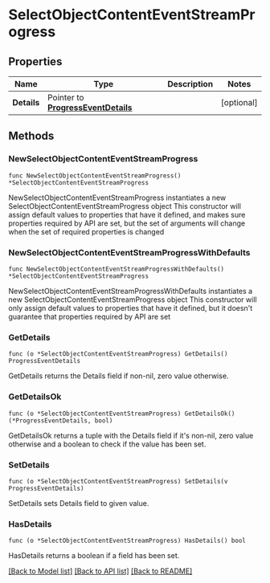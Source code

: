 # SelectObjectContentEventStreamProgress

## Properties

Name | Type | Description | Notes
------------ | ------------- | ------------- | -------------
**Details** | Pointer to [**ProgressEventDetails**](ProgressEventDetails.md) |  | [optional] 

## Methods

### NewSelectObjectContentEventStreamProgress

`func NewSelectObjectContentEventStreamProgress() *SelectObjectContentEventStreamProgress`

NewSelectObjectContentEventStreamProgress instantiates a new SelectObjectContentEventStreamProgress object
This constructor will assign default values to properties that have it defined,
and makes sure properties required by API are set, but the set of arguments
will change when the set of required properties is changed

### NewSelectObjectContentEventStreamProgressWithDefaults

`func NewSelectObjectContentEventStreamProgressWithDefaults() *SelectObjectContentEventStreamProgress`

NewSelectObjectContentEventStreamProgressWithDefaults instantiates a new SelectObjectContentEventStreamProgress object
This constructor will only assign default values to properties that have it defined,
but it doesn't guarantee that properties required by API are set

### GetDetails

`func (o *SelectObjectContentEventStreamProgress) GetDetails() ProgressEventDetails`

GetDetails returns the Details field if non-nil, zero value otherwise.

### GetDetailsOk

`func (o *SelectObjectContentEventStreamProgress) GetDetailsOk() (*ProgressEventDetails, bool)`

GetDetailsOk returns a tuple with the Details field if it's non-nil, zero value otherwise
and a boolean to check if the value has been set.

### SetDetails

`func (o *SelectObjectContentEventStreamProgress) SetDetails(v ProgressEventDetails)`

SetDetails sets Details field to given value.

### HasDetails

`func (o *SelectObjectContentEventStreamProgress) HasDetails() bool`

HasDetails returns a boolean if a field has been set.


[[Back to Model list]](../README.md#documentation-for-models) [[Back to API list]](../README.md#documentation-for-api-endpoints) [[Back to README]](../README.md)


